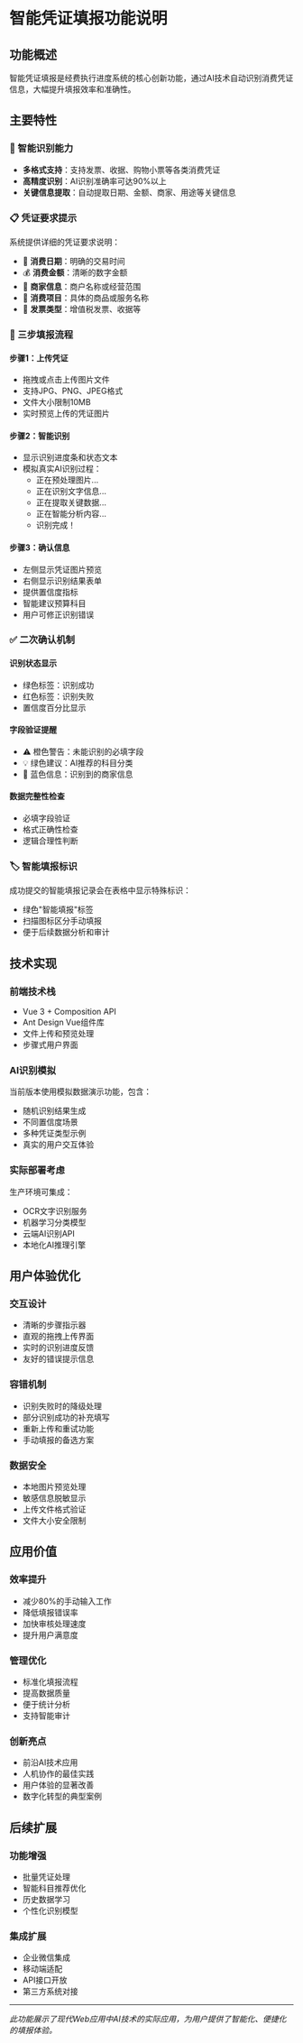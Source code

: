 # 智能凭证填报功能说明

## 功能概述

智能凭证填报是经费执行进度系统的核心创新功能，通过AI技术自动识别消费凭证信息，大幅提升填报效率和准确性。

## 主要特性

### 🎯 智能识别能力
- **多格式支持**：支持发票、收据、购物小票等各类消费凭证
- **高精度识别**：AI识别准确率可达90%以上
- **关键信息提取**：自动提取日期、金额、商家、用途等关键信息

### 📋 凭证要求提示
系统提供详细的凭证要求说明：
- 📅 **消费日期**：明确的交易时间
- 💰 **消费金额**：清晰的数字金额  
- 🏪 **商家信息**：商户名称或经营范围
- 📝 **消费项目**：具体的商品或服务名称
- 🧾 **发票类型**：增值税发票、收据等

### 🔄 三步填报流程

#### 步骤1：上传凭证
- 拖拽或点击上传图片文件
- 支持JPG、PNG、JPEG格式
- 文件大小限制10MB
- 实时预览上传的凭证图片

#### 步骤2：智能识别
- 显示识别进度条和状态文本
- 模拟真实AI识别过程：
  - 正在预处理图片...
  - 正在识别文字信息...
  - 正在提取关键数据...
  - 正在智能分析内容...
  - 识别完成！

#### 步骤3：确认信息
- 左侧显示凭证图片预览
- 右侧显示识别结果表单
- 提供置信度指标
- 智能建议预算科目
- 用户可修正识别错误

### ✅ 二次确认机制

#### 识别状态显示
- 绿色标签：识别成功
- 红色标签：识别失败
- 置信度百分比显示

#### 字段验证提醒
- ⚠️ 橙色警告：未能识别的必填字段
- 💡 绿色建议：AI推荐的科目分类
- 🏪 蓝色信息：识别到的商家信息

#### 数据完整性检查
- 必填字段验证
- 格式正确性检查
- 逻辑合理性判断

### 🏷️ 智能填报标识

成功提交的智能填报记录会在表格中显示特殊标识：
- 绿色"智能填报"标签
- 扫描图标区分手动填报
- 便于后续数据分析和审计

## 技术实现

### 前端技术栈
- Vue 3 + Composition API
- Ant Design Vue组件库
- 文件上传和预览处理
- 步骤式用户界面

### AI识别模拟
当前版本使用模拟数据演示功能，包含：
- 随机识别结果生成
- 不同置信度场景
- 多种凭证类型示例
- 真实的用户交互体验

### 实际部署考虑
生产环境可集成：
- OCR文字识别服务
- 机器学习分类模型
- 云端AI识别API
- 本地化AI推理引擎

## 用户体验优化

### 交互设计
- 清晰的步骤指示器
- 直观的拖拽上传界面
- 实时的识别进度反馈
- 友好的错误提示信息

### 容错机制
- 识别失败时的降级处理
- 部分识别成功的补充填写
- 重新上传和重试功能
- 手动填报的备选方案

### 数据安全
- 本地图片预览处理
- 敏感信息脱敏显示
- 上传文件格式验证
- 文件大小安全限制

## 应用价值

### 效率提升
- 减少80%的手动输入工作
- 降低填报错误率
- 加快审核处理速度
- 提升用户满意度

### 管理优化
- 标准化填报流程
- 提高数据质量
- 便于统计分析
- 支持智能审计

### 创新亮点
- 前沿AI技术应用
- 人机协作的最佳实践
- 用户体验的显著改善
- 数字化转型的典型案例

## 后续扩展

### 功能增强
- 批量凭证处理
- 智能科目推荐优化
- 历史数据学习
- 个性化识别模型

### 集成扩展
- 企业微信集成
- 移动端适配
- API接口开放
- 第三方系统对接

---

*此功能展示了现代Web应用中AI技术的实际应用，为用户提供了智能化、便捷化的填报体验。* 